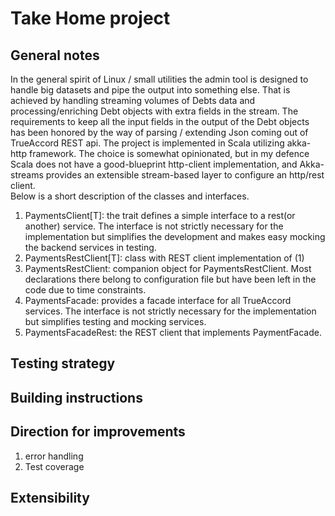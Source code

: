 # Take Home project

## General notes
In the general spirit of Linux / small utilities the admin tool is designed to handle big datasets and pipe the output into something else. That is achieved by handling streaming volumes of Debts data and processing/enriching Debt objects with extra fields in the stream. The requirements to keep all the input fields in the output of the Debt objects has been honored by the way of parsing / extending Json coming out of TrueAccord REST api.
The project is implemented in Scala utilizing akka-http framework. The choice is somewhat opinionated, but in my defence Scala does not have a good-blueprint http-client implementation, and Akka-streams provides an extensible stream-based layer to configure an http/rest client.  
Below is a short description of the classes and interfaces.
1. PaymentsClient[T]: the trait defines a simple interface to a rest(or another) service. The interface is not strictly necessary for the implementation but simplifies the development and makes easy mocking the backend services in testing.
2. PaymentsRestClient[T]: class with REST client implementation of (1) 
3. PaymentsRestClient: companion object for PaymentsRestClient. Most declarations there belong to configuration file but have been left in the code due to time constraints. 
4. PaymentsFacade: provides a facade interface for all TrueAccord services. The interface is not strictly necessary for the implementation but simplifies testing and mocking services.
5. PaymentsFacadeRest: the REST client that implements PaymentFacade. 



## Testing strategy 

## Building instructions
## Direction for improvements
1. error handling 
2. Test coverage
## Extensibility 
